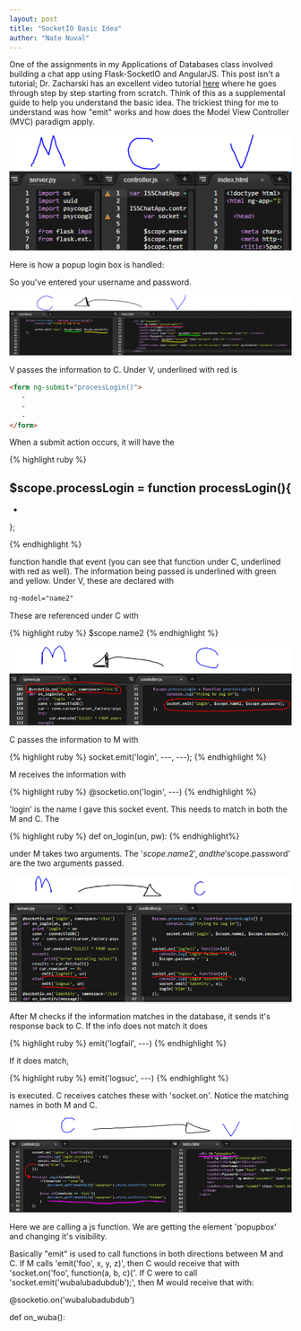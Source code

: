 ```yaml
---
layout: post
title: "SocketIO Basic Idea"
author: "Nate Nuval"
---
```


One of the assignments in my Applications of Databases class involved building a chat app using Flask-SocketIO and AngularJS.
This post isn't a tutorial; Dr. Zacharski has an excellent video tutorial <a href="https://youtu.be/5cQFzc_Zo8M">here</a> 
where he goes through step by step starting from scratch. Think of this as a supplemental guide to help you understand 
the basic idea. The trickiest thing for me to understand was how "emit" works and how does the Model View Controller (MVC) 
paradigm apply.


![mvc](/assets/mvc.PNG)


Here is how a popup login box is handled:

So you've entered your username and password.

![vtoc](/assets/vtoc.PNG)

V passes the information to C. Under V, underlined with red is 


```html
<form ng-submit="processLogin()">
   -
   -
   -
</form>
```

When a submit action occurs, it will 
have the 

{% highlight ruby %}

$scope.processLogin = function processLogin(){
 -
 -
};

{% endhighlight %}

function handle that event (you can see that function under C, underlined with red as well). The information
being passed is underlined with green and yellow. Under V, these are declared with 

```html
ng-model="name2"
```
These are referenced under C 
with 

{% highlight ruby %}
$scope.name2
{% endhighlight %}


![ctom](/assets/ctom.PNG)

C passes the information to M with 

{% highlight ruby %}
socket.emit('login', ---, ---); 
{% endhighlight %}

M receives the information with 

{% highlight ruby %}
@socketio.on('login', ---)
{% endhighlight %}

'login' is the name I gave this socket event. This needs to match in both the M and C. The 

{% highlight ruby %}
def on_login(un, pw):
{% endhighlight%}

under M takes two arguments. The '$scope.name2', and the '$scope.password' are the two arguments passed. 


![mtoc](/assets/mtoc.PNG)


After M checks if the information matches in the database, it sends it's response back to C. If the info does not match it does

{% highlight ruby %}
emit('logfail', ---)
{% endhighlight %}

If it does match, 

{% highlight ruby %}
emit('logsuc', ---) 
{% endhighlight %}

is executed. C receives catches these with 'socket.on'. Notice the matching names in both M and C.


![ctov](/assets/ctov.PNG)

Here we are calling a js function. We are getting the element 'popupbox' and changing it's visibility.



Basically "emit" is used to call functions in both directions between M and C. If M calls 'emit('foo', x, y, z)', then 
C would receive that with 'socket.on('foo', function(a, b, c){'. If C were to call 'socket.emit('wubalubadubdub');',
then M would receive that with: 

@socketio.on('wubalubadubdub')

def on_wuba():
